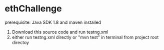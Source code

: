 # ethChallenge
prerequisite:
Java SDK 1.8 and maven installed

1. Download this source code and run testng.xml
2. either run testng.xml directly or "mvn test" in terminal from project root directoy
